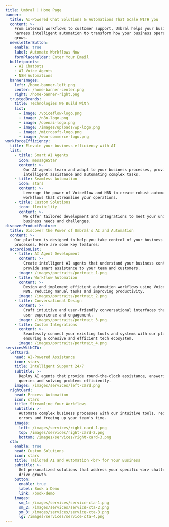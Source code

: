 ```yaml
---
title: Umbral | Home Page
banner:
  title: AI-Powered Chat Solutions & Automations That Scale WITH you
  content: >-
    From internal workflows to customer support, Umbral helps your business
    harness intelligent automation to transform how your business operates and
    grows.
  newsletterButton:
    enable: true
    label: Automate Workflows Now
    formPlaceholder: Enter Your Email
  bulletpoints:
    - AI Chatbots
    - AI Voice Agents
    - N8N Automations
  bannerImages:
    left: /home-banner-left.png
    center: /home-banner-center.png
    right: /home-banner-right.png
  trustedBrands:
    title: Technologies We Build With
    list:
      - image: /voiceflow-logo.png
      - image: /n8n-logo.png
      - image: /openai-logo.png
      - image: /images/uploads/wp-logo.png
      - image: /microsoft-logo.png
      - image: /woo-commerce-logo.png
workforceEfficiency:
  title: Elevate your business efficiency with AI
  list:
    - title: Smart AI Agents
      icon: messageStar
      content: >-
        Our AI agents learn and adapt to your business processes, providing
        intelligent assistance and automating complex tasks.
    - title: Seamless Automation
      icon: stars
      content: >-
        Leverage the power of Voiceflow and N8N to create robust automation
        workflows that streamline your operations.
    - title: Custom Solutions
      icon: flexibility
      content: >-
        We offer tailored development and integrations to meet your unique
        business needs and challenges.
discoverProductFeature:
  title: Discover the Power of Umbral's AI and Automation
  content: >-
    Our platform is designed to help you take control of your business
    processes. Here are some key features:
  accordionList:
    - title: AI Agent Development
      content: >-
        Create intelligent AI agents that understand your business context and
        provide smart assistance to your team and customers.
      image: /images/portraits/portrait_1.png
    - title: Workflow Automation
      content: >-
        Design and implement efficient automation workflows using Voiceflow and
        N8N, reducing manual tasks and improving productivity.
      image: /images/portraits/portrait_2.png
    - title: Conversational Design
      content: >-
        Craft intuitive and user-friendly conversational interfaces that enhance
        user experience and engagement.
      image: /images/portraits/portrait_3.png
    - title: Custom Integrations
      content: >-
        Seamlessly connect your existing tools and systems with our platform,
        ensuring a cohesive and efficient tech ecosystem.
      image: /images/portraits/portrait_4.png
servicesWithCTA:
  leftCard:
    head: AI-Powered Assistance
    icon: stars
    title: Intelligent Support 24/7
    subtitle: >-
      Deploy AI agents that provide round-the-clock assistance, answering
      queries and solving problems efficiently.
    images: /images/services/left-card.png
  rightCard:
    head: Process Automation
    icon: stars
    title: Streamline Your Workflows
    subtitle: >-
      Automate complex business processes with our intuitive tools, reducing
      errors and freeing up your team's time.
    images:
      left: /images/services/right-card-1.png
      top: /images/services/right-card-2.png
      bottom: /images/services/right-card-3.png
  cta:
    enable: true
    head: Custom Solutions
    icon: stars
    title: Tailored AI and Automation <br> for Your Business
    subtitle: >-
      Get personalized solutions that address your specific <br> challenges and
      drive growth.
    button:
      enable: true
      label: Book a Demo
      link: /book-demo
    images:
      sm_1: /images/services/service-cta-1.png
      sm_2: /images/services/service-cta-2.png
      sm_3: /images/services/service-cta-3.png
      lg: /images/services/service-cta-4.png
---
```

